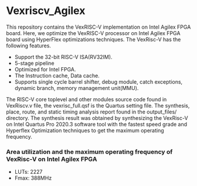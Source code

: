 # Vexriscv_Agilex
This repository contains the VexRISC-V implementation on Intel Agilex FPGA board. 
Here, we optimize the VexRISC-V processor on Intel Agilex FPGA board using HyperFlex optimizations techniques. 
The VexRisc-V has the following features.
<ul>
  <li> Support the 32-bit RISC-V ISA(RV32IM). </li>
  <li> 5-stage pipeline</li>
  <li>Optimized for Intel FPGA.</li>
    <li>The Instruction cache, Data cache.</li>
    <li>Supports single cycle barrel shifter, debug module, catch exceptions, dynamic branch, memory management unit(MMU).</li>
</ul>
The RISC-V core toplevel and other modules source code found in VexRiscv.v file,  the vexrisc_full.qsf is the Quartus setting file. 
The synthesis, place, route, and static timing analysis report found in the output_files/ directory. 
The synthesis result was obtained by synthesizing the VexRisc-V on Intel Quartus Pro 2020.3 software tool with the fastest speed grade and Hyperflex Optimization techniques to get the maximum operating frequency.
<h3> Area utilization and the maximum operating frequency of VexRisc-V on Intel Agilex FPGA </h3>
<ul>
  <li> LUTs: 2227 </li>
  <li> Fmax: 388MHz</li>
</ul>
